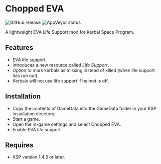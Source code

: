 # Chopped EVA

![GitHub release](https://img.shields.io/github/v/release/Mekhlin/KSP-ChoppedEVA?logo=github)
![AppVeyor status](https://img.shields.io/appveyor/build/TangChr/choppedeva?logo=appveyor&logoColor=fff)

A lightweight EVA Life Support mod for Kerbal Space Program.

Features
----------------------------
* EVA life support.
* Introduces a new resource called *Life Support*.
* Option to mark kerbals as missing instead of killed (when life support has run out).
* Kerbals will not use life support if helmet is off.

Installation
----------------------------
* Copy the contents of GameData into the GameData folder in your KSP installation directory.
* Start a game.
* Open the in-game settings and select Chopped EVA.
* Enable EVA life support.

Requires
----------------------------
* KSP version 1.4.5 or later.
